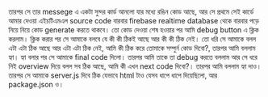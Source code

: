 তারপর সে তার messege এ একটা সুন্দর কার্ড আনলো যার মধ্যে রঙিন কোড আছে, আর সে প্রথমে সেই কার্ডে আমার দেওয়া এইচটিএমএল source code বারবার firebase realtime database থেকে বারবার পড়ে নিয়ে নিয়ে কোড generate করতে থাকবে। তো কোড দেওয়া শেষ হওয়ার পর আমি debug button এ ক্লিক করলাম। ক্লিক করার পর সে আমাকে বলবে যে কী কী ঠিকই আছে আর কী কী ঠিক নেই। তো ধরি সে আমাকে বলল এটা এটা ঠিক আছে আর এটা এটা ঠিক নেই, আমি কী ঠিক করে তোমাকে সম্পুর্ন কোড দিবো?, তারপর আমি বললাম হ্যা। হ্যা বলার পর সে আমাকে final code দিলো। তারপর আমি তাকে তা debug করতে বললাম আর সে ধরে নিই overview দিয়ে বলল সব ঠিক আছে, আমি কী এখন next code দিবো?। তারপর আমি বললাম হ্যা দাও। তারপর সে আমাকে server.js দিবে ঠিক যেভাবে html টাও যেসব ধাপে ধাপে দিয়েছিলো, আর package.json ও। 
